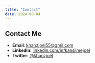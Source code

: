 ```yaml
---
title: "Contact"
date: 2024-08-04
---
```


## Contact Me

- **Email**: [khanzjoel55@gmil.com](mailto:khanzjoel55@gmil.com)
- **LinkedIn**: [linkedin.com/in/kansiimejoel](https://linkedin.com/in/kansiimejoel)
- **Twitter**: [@khanzjoel](https://twitter.com/khanzjoel)
